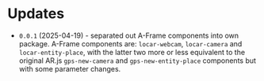 # Updates

- `0.0.1` (2025-04-19) - separated out A-Frame components into own package. A-Frame components are: `locar-webcam`, `locar-camera` and `locar-entity-place`, with the latter two more or less equivalent to the original AR.js `gps-new-camera` and `gps-new-entity-place` components but with some parameter changes.
